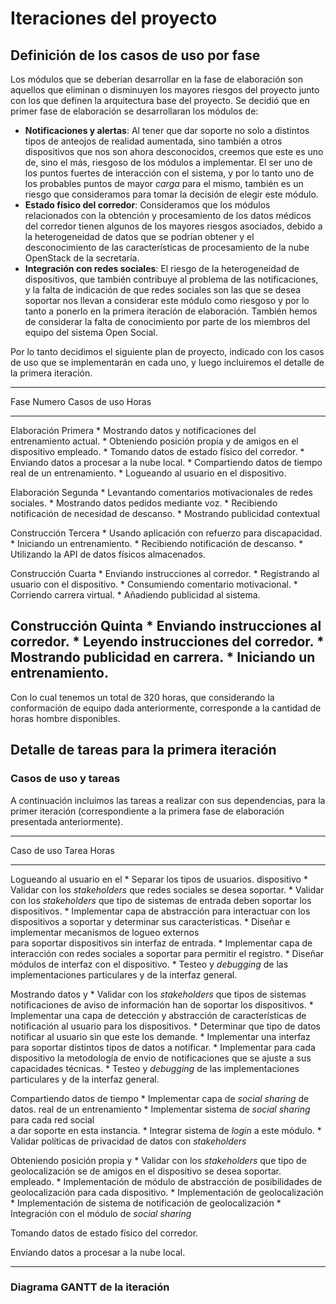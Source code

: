 # Iteraciones del proyecto

## Definición de los casos de uso por fase

Los módulos que se deberían desarrollar en la fase de elaboración son 
aquellos que eliminan o disminuyen los mayores riesgos del proyecto
junto con los que definen la arquitectura base del proyecto. Se decidió
que en primer fase de elaboración se desarrollaran los módulos  de:

* __Notificaciones y alertas__: Al tener que dar soporte no solo a distintos
tipos de anteojos de realidad aumentada, sino también a otros dispositivos que
nos son ahora desconocidos, creemos que este es uno de, sino el más, riesgoso
de los módulos a implementar. El ser uno de los puntos fuertes de interacción
con el sistema, y por lo tanto uno de los probables puntos de mayor _carga_ para
el mismo, también es un riesgo que consideramos para tomar la decisión de elegir
este módulo.
* __Estado físico del corredor__: Consideramos que los módulos relacionados
con la obtención y procesamiento de los datos médicos del corredor tienen
algunos de los mayores riesgos asociados, debido a la heterogeneidad de datos
que se podrían obtener y el desconocimiento de las características de
procesamiento de la nube OpenStack de la secretaría.
* __Integración con redes sociales__: El riesgo de la heterogeneidad de
dispositivos, que también contribuye al problema de las notificaciones, y
la falta de indicación de que redes sociales son las que se desea soportar
nos llevan a considerar este módulo como riesgoso y por lo tanto a ponerlo
en la primera iteración de elaboración. También hemos de considerar la falta
de conocimiento por parte de los miembros del equipo del sistema Open Social.
 
Por lo tanto decidimos el siguiente plan de proyecto, indicado con los casos
de uso que se implementarán en cada uno, y luego incluiremos el detalle de la primera
iteración.

------------------------------------------------------------------------------------------------
Fase			Numero		Casos de uso											Horas
---------------	--------	---------------------------------------------------		-----------
Elaboración		Primera		* Mostrando datos y notificaciones del	
							entrenamiento actual.
							* Obteniendo posición propia y de amigos
							en el dispositivo empleado.
							* Tomando datos de estado físico del
							corredor.
							* Enviando datos a procesar a la nube 
							local.
							* Compartiendo datos de tiempo real de un
							entrenamiento.
							* Logueando al usuario en el dispositivo.
				
Elaboración		Segunda		* Levantando comentarios motivacionales de
							redes sociales.
							* Mostrando datos pedidos mediante voz.
							* Recibiendo notificación de necesidad de descanso.
							* Mostrando publicidad contextual

Construcción	Tercera		* Usando aplicación con refuerzo para discapacidad.
							* Iniciando un entrenamiento.
							* Recibiendo notificación de descanso.
							* Utilizando la API de datos físicos almacenados.

Construcción	Cuarta		* Enviando instrucciones al corredor.
							* Registrando al usuario con el dispositivo.
							* Consumiendo comentario motivacional.
							* Corriendo carrera virtual.
							* Añadiendo publicidad al sistema.

Construcción	Quinta		* Enviando instrucciones al corredor.
							* Leyendo instrucciones del corredor.
							* Mostrando publicidad en carrera.
							* Iniciando un entrenamiento.
------------------------------------------------------------------------------------------------

Con lo cual tenemos un total de 320 horas, que considerando la conformación de equipo
dada anteriormente, corresponde a la cantidad de horas hombre disponibles.

## Detalle de tareas para la primera iteración

### Casos de uso y tareas

A continuación incluimos las tareas a realizar con sus dependencias, para la primer iteración
(correspondiente a la primera fase de elaboración presentada anteriormente).

-----------------------------------------------------------------------------------------------------------------
Caso de uso								Tarea														Horas
--------------------------------------	-------------------------------------------------------		------------
Logueando al usuario en el				* Separar los tipos de usuarios.
dispositivo								* Validar con los _stakeholders_ que redes
										sociales se desea soportar.
										* Validar con los _stakeholders_ que tipo de sistemas
										de entrada deben soportar los dispositivos.
										* Implementar capa de abstracción para interactuar con 
										los dispositivos a soportar y determinar sus 
										características.
										* Diseñar e implementar mecanismos de logueo externos  
										para soportar dispositivos sin interfaz de entrada.
										* Implementar capa de interacción con redes
										sociales a soportar para permitir el registro.
										* Diseñar módulos de interfaz con el dispositivo.
										* Testeo y _debugging_ de las implementaciones particulares
										y de la interfaz general.

Mostrando datos y						* Validar con los _stakeholders_ que tipos de sistemas
notificaciones							de aviso de información han de soportar los dispositivos.
										* Implementar una capa de detección y abstracción de 
										características de notificación al usuario para los 
										dispositivos.
										* Determinar que tipo de datos notificar al usuario sin que
										este los demande.
										* Implementar una interfaz para soportar distintos tipos
										de datos a notificar.
										* Implementar para cada dispositivo la metodología de
										envio de notificaciones que se ajuste a sus capacidades
										técnicas.
										* Testeo y _debugging_ de las implementaciones particulares
										y de la interfaz general.
										
Compartiendo datos de tiempo			* Implementar capa de _social sharing_ de datos.
real de un entrenamiento				* Implementar sistema de _social sharing_ para cada red social	
										a dar soporte en esta instancia.
										* Integrar sistema de _login_ a este módulo.
										* Validar políticas de privacidad de datos con _stakeholders_

Obteniendo posición propia y			* Validar con los _stakeholders_ que tipo de geolocalización se
de amigos en el dispositivo				se desea soportar. 
empleado.								* Implementación de módulo de abstracción de posibilidades de
										geolocalización para cada dispositivo.
										* Implementación de geolocalización 
										* Implementación de sistema de notificación de geolocalización
										* Integración con el módulo de _social sharing_

Tomando datos de estado físico 
del corredor.

Enviando datos a procesar a la 
nube local.
	
-----------------------------------------------------------------------------------------------------------------

### Diagrama GANTT de la iteración
